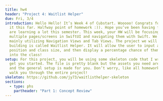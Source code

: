 ```yaml
---
title: hw4
header: "Project 4: Waitlist Helper"
due: Fri, 3/4
introduction: Hello Hello! It’s Week 4 of Cubstart. Wooooo! Congrats for making
  it this far. Halfway point of homework :)). Hope you’ve been having fun and
  are learning a lot this semester. This week, your HW will be focusing creating
  multiple pages/screens in SwiftUI and navigating them with Swift. We will be
  mainly utilizing Navigation Views and Tab Views. The project we will be
  building is called Waitlist Helper. It will allow the user to input a waitlist
  position and class size, and then display a percentage chance of them getting
  into the class!
setup: For this project, you will be using some skeleton code that I wrote up to
  get you started. The file is pretty blank but the assets you need are there
  and the general setup is made for you. Don’t worry, like all homework, I’ll
  walk you through the entire project!
skeleton: https://github.com/jy73/waitlisthelper-skeleton
sections:
  - type: phs
    partheader: "Part 1: Concept Review"
---
```


